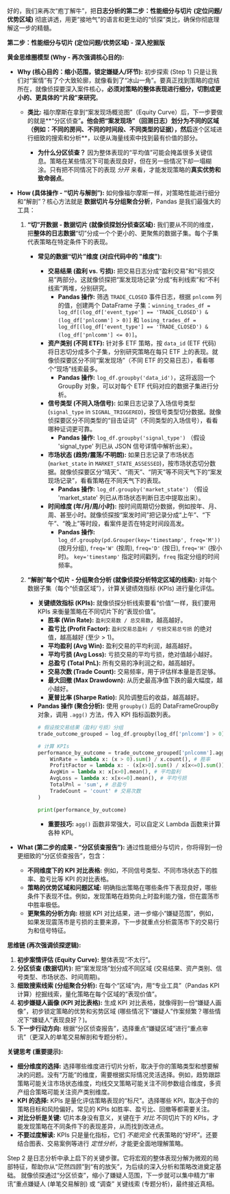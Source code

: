 好的，我们来再次“庖丁解牛”，把**日志分析的第二步：性能细分与切片 (定位问题/优势区域)** 彻底讲透，用更“接地气”的语言和更生动的“侦探”类比，确保你彻底理解这一步的精髓。

**第二步：性能细分与切片 (定位问题/优势区域) - 深入挖掘版**

**黄金思维圈模型 (Why - 再次强调核心目的):**

*   **Why (核心目的：缩小范围，锁定嫌疑人/环节):**  初步探索 (Step 1) 只是让我们对“案情”有了个大致轮廓，就像看到了“冰山一角”。要真正找到策略的症结所在，就像侦探要深入案件核心，**必须对策略的整体表现进行细分，切割成更小的、更具体的“片段”来研究**。

    *   **类比:**  福尔摩斯在拿到“案发现场概览图”（Equity Curve）后，下一步要做的就是**“分区侦查”**。他会把“案发现场”（回测日志）划分为不同的区域（例如：不同的房间、不同的时间段、不同类型的证据），然后**逐个区域进行细致的搜索和分析**，以便从海量线索中找到最有价值的部分。

        *   **为什么分区侦查？** 因为整体表现的“平均值”可能会掩盖很多关键信息。策略在某些情况下可能表现良好，但在另一些情况下却一塌糊涂。只有把不同情况下的表现 *分开* 来看，才能发现策略的**真实优势和致命弱点**。

*   **How (具体操作 - “切片与解剖”):**  如何像福尔摩斯一样，对策略性能进行细分和“解剖”？核心方法就是 **数据切片与分组聚合分析**，Pandas 是我们最强大的工具：

    1.  **“切”开数据 - 数据切片 (就像侦探划分侦查区域):**  我们要从不同的维度，把**整体的日志数据**“切”分成一个个更小的、更聚焦的数据子集。每个子集代表策略在特定条件下的表现。

        *   **常见的数据“切片”维度 (对应代码中的 "维度"):**

            *   **交易结果 (盈利 vs. 亏损):**  把交易日志分成“盈利交易”和“亏损交易”两部分。这就像侦探把“案发现场记录”分成“有利线索”和“不利线索”两堆，分别研究。
                *   **Pandas 操作:**  筛选 `TRADE_CLOSED` 事件日志，根据 `pnlcomm` 列的值，创建两个 DataFrame 子集：`winning_trades_df = log_df[(log_df['event_type'] == 'TRADE_CLOSED') & (log_df['pnlcomm'] > 0)]` 和 `losing_trades_df = log_df[(log_df['event_type'] == 'TRADE_CLOSED') & (log_df['pnlcomm'] <= 0)]`。
            *   **资产类别 (不同 ETF):**  针对多 ETF 策略，按 `data_id` (ETF 代码) 将日志切分成多个子集，分别研究策略在每只 ETF 上的表现。就像侦探要区分不同“案发现场”（不同 ETF 的交易日志），看看哪个“现场”线索最多。
                *   **Pandas 操作:**  `log_df.groupby('data_id')`，这将返回一个 GroupBy 对象，可以对每个 ETF 代码对应的数据子集进行分析。
            *   **信号类型 (不同入场信号):**  如果日志记录了入场信号类型 (`signal_type` in `SIGNAL_TRIGGERED`)，按信号类型切分数据。就像侦探要区分不同类型的“目击证词”（不同类型的入场信号），看看哪种证词更可靠。
                *   **Pandas 操作:**  `log_df.groupby('signal_type')` （假设 'signal_type' 列已从 JSON 信号详情中解析出来）。
            *   **市场状态 (趋势/震荡/不明朗):**  如果日志记录了市场状态 (`market_state` in `MARKET_STATE_ASSESSED`)，按市场状态切分数据。就像侦探要区分“晴天”、“雨天”、“阴天”等不同天气下的“案发现场记录”，看看策略在不同天气下的表现。
                *   **Pandas 操作:**  `log_df.groupby('market_state')` （假设 'market_state' 列已从市场状态判断日志中提取出来）。
            *   **时间维度 (年/月/周/小时):**  按时间周期切分数据，例如按年、月、周、甚至小时。就像侦探按“案发时间”把记录分成“上午”、“下午”、“晚上”等时段，看案件是否在特定时间段高发。
                *   **Pandas 操作:**  `log_df.groupby(pd.Grouper(key='timestamp', freq='M'))` (按月分组), `freq='W'` (按周), `freq='D'` (按日), `freq='H'` (按小时)。 `key='timestamp'` 指定时间戳列，`freq` 指定分组的时间频率。

    2.  **“解剖”每个切片 - 分组聚合分析 (就像侦探分析特定区域的线索):**  对每个数据子集（每个“侦查区域”），计算关键绩效指标 (KPIs) 进行量化评估。

        *   **关键绩效指标 (KPIs):**  就像侦探分析线索要看“价值”一样，我们要用 KPIs 来衡量策略在不同切片下的“表现价值”。
            *   **胜率 (Win Rate):**  `盈利交易数 / 总交易数`，越高越好。
            *   **盈亏比 (Profit Factor):** `盈利交易总盈利 / 亏损交易总亏损` 的绝对值，越高越好 (至少 > 1)。
            *   **平均盈利 (Avg Win):**  盈利交易的平均利润，越高越好。
            *   **平均亏损 (Avg Loss):**  亏损交易的平均亏损，绝对值越小越好。
            *   **总盈亏 (Total PnL):**  所有交易的净利润之和，越高越好。
            *   **交易次数 (Trade Count):**  交易频率，用于评估样本量是否足够。
            *   **最大回撤 (Max Drawdown):**  从历史最高净值下跌的最大幅度，越小越好。
            *   **夏普比率 (Sharpe Ratio):**  风险调整后的收益，越高越好。
        *   **Pandas 操作 (聚合分析):**  使用 `groupby()` 后的 DataFrameGroupBy 对象，调用 `.agg()` 方法，传入 KPI 指标函数列表。
            ```python
            # 假设按交易结果（盈利/亏损）分组
            trade_outcome_grouped = log_df.groupby(log_df['pnlcomm'] > 0) # True: 盈利, False: 亏损

            # 计算 KPIs
            performance_by_outcome = trade_outcome_grouped['pnlcomm'].agg(
                WinRate = lambda x: (x > 0).sum() / x.count(), # 胜率
                ProfitFactor = lambda x: - (x[x>0].sum() / x[x<=0].sum()) if (x<=0).sum() != 0 else float('inf'), # 盈亏比 (注意处理除零情况)
                AvgWin = lambda x: x[x>0].mean(), # 平均盈利
                AvgLoss = lambda x: x[x<=0].mean(), # 平均亏损
                TotalPnl = 'sum', # 总盈亏
                TradeCount = 'count' # 交易次数
            )

            print(performance_by_outcome)
            ```
            *   **重要技巧:**  `agg()` 函数非常强大，可以自定义 Lambda 函数来计算各种 KPI。

*   **What (第二步的成果 - “分区侦查报告”):**  通过性能细分与切片，你将得到一份更细致的“分区侦查报告”，包含：

    *   **不同维度下的 KPI 对比表格:**  例如，不同信号类型、不同市场状态下的胜率、盈亏比等 KPI 的对比表格。
    *   **策略的优势区域和问题区域:**  明确指出策略在哪些条件下表现良好，哪些条件下表现不佳。例如，发现策略在趋势向上时盈利能力强，但在震荡市中胜率极低。
    *   **更聚焦的分析方向:**  根据 KPI 对比结果，进一步缩小“嫌疑范围”，例如，如果发现震荡市是亏损的主要来源，下一步就重点分析震荡市下的交易行为和信号特征。

**思维链 (再次强调侦探逻辑):**

1.  **初步案情评估 (Equity Curve):** 整体表现“不太行”。
2.  **分区侦查 (数据切片):**  把“案发现场”划分成不同区域 (交易结果、资产类别、信号类型、市场状态、时间周期)。
3.  **细致搜索线索 (分组聚合分析):**  在每个“区域”内，用“专业工具”（Pandas KPI 计算）挖掘线索，量化策略在每个区域的“表现价值”。
4.  **初步嫌疑人画像 (KPI 对比表格):**  生成 KPI 对比表格，就像得到一份“嫌疑人画像”，初步锁定策略的优势和劣势区域 (哪些情况下“嫌疑人”作案频繁？哪些情况下“嫌疑人”表现良好？)。
5.  **下一步行动方向:**  根据“分区侦查报告”，选择重点“嫌疑区域”进行“重点审讯”（更深入的单笔交易解剖和专题分析）。

**关键思考 (重要提示):**

*   **细分维度的选择:**  选择哪些维度进行切片分析，取决于你的策略类型和想要解决的问题。没有“万能”的维度，需要根据实际情况灵活选择。例如，趋势跟踪策略可能关注市场状态维度，均线交叉策略可能关注不同参数组合维度，多资产组合策略可能关注资产类别维度。
*   **KPI 的选择:**  KPIs 是量化评估策略表现的“标尺”。选择哪些 KPI，取决于你的策略目标和风险偏好。常见的 KPIs 如胜率、盈亏比、回撤等都需要关注。
*   **对比分析是关键:**  切片本身没有意义，关键在于 *对比* 不同切片下的 KPIs，才能发现策略在不同条件下的表现差异，从而找到改进点。
*   **不要过度解读:**  KPIs 只是量化指标，它们 *不能完全* 代表策略的“好坏”。还要结合图表、交易案例等进行 *定性分析*，才能更全面地理解策略。

Step 2 是日志分析中承上启下的关键步骤。它将宏观的整体表现分解为微观的局部特征，帮助你从“茫然四顾”到“有的放矢”，为后续的深入分析和策略改进奠定基础。 就像侦探通过“分区侦查”，缩小了嫌疑人范围，下一步就可以集中精力“审讯”重点嫌疑人 (单笔交易解剖) 或 “调查” 关键线索 (专题分析)，最终接近真相。